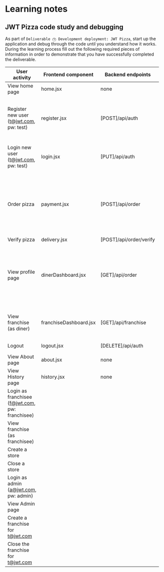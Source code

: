 # Learning notes

## JWT Pizza code study and debugging

As part of `Deliverable ⓵ Development deployment: JWT Pizza`, start up the application and debug through the code until you understand how it works. During the learning process fill out the following required pieces of information in order to demonstrate that you have successfully completed the deliverable.

| User activity                                       | Frontend component | Backend endpoints | Database SQL                                   |
| --------------------------------------------------- | ------------------ | ----------------- | ---------------------------------------------- |
| View home page                                      |     home.jsx       |  none             |    none                                        |
| Register new user<br/>(t@jwt.com, pw: test)         |  register.jsx      | [POST]/api/auth   |  INSERT INTO user (name, email, password) VALUES (?, ?, ?)<br/>INSERT INTO userRole (userId, role, objectId) VALUES (?, ?, ?) |
| Login new user<br/>(t@jwt.com, pw: test)            |  login.jsx         | [PUT]/api/auth    | SELECT * FROM user WHERE email=?<br> SELECT * FROM userRole WHERE userId=? |
| Order pizza                                         | payment.jsx        | [POST]/api/order  | INSERT INTO dinerOrder (dinerId, franchiseId, storeId, date) VALUES (?, ?, ?, now()) <br/> INSERT INTO orderItem (orderId, menuId, description, price) VALUES (?, ?, ?, ?)|
| Verify pizza                                        |   delivery.jsx     | [POST]/api/order/verify | none                   |
| View profile page                                   | dinerDashboard.jsx | [GET]/api/order   | SELECT id, franchiseId, storeId, date FROM dinerOrder WHERE dinerId=? LIMIT ${offset},${config.db.listPerPage}<br/> SELECT id, menuId, description, price FROM orderItem WHERE orderId=?                                     |
| View franchise<br/>(as diner)                       | franchiseDashboard.jsx | [GET]/api/franchise |  SELECT objectId FROM userRole WHERE role='franchisee' AND userId=?|
| Logout                                              | logout.jsx         |[DELETE]/api/auth  |  DELETE FROM auth WHERE token=?                |
| View About page                                     | about.jsx                  |   none                |                  none                              |
| View History page                                   |      history.jsx              |    none               |                none                                |
| Login as franchisee<br/>(f@jwt.com, pw: franchisee) |                    |                   |                                                |
| View franchise<br/>(as franchisee)                  |                    |                   |                                                |
| Create a store                                      |                    |                   |                                                |
| Close a store                                       |                    |                   |                                                |
| Login as admin<br/>(a@jwt.com, pw: admin)           |                    |                   |                                                |
| View Admin page                                     |                    |                   |                                                |
| Create a franchise for t@jwt.com                    |                    |                   |                                                |
| Close the franchise for t@jwt.com                   |                    |                   |                                                |
